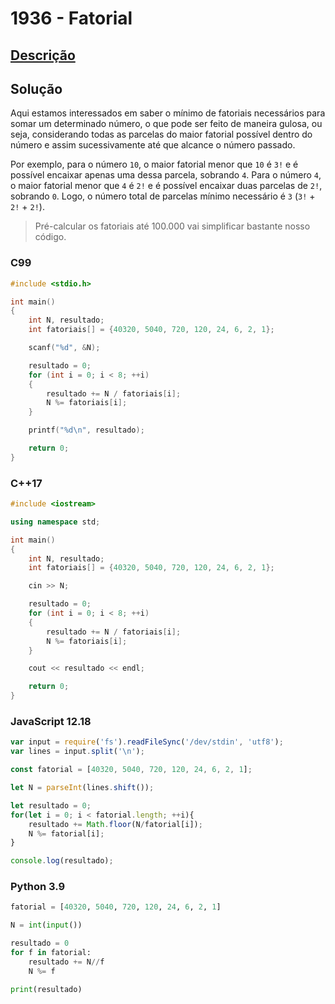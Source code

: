 # 1936 - Fatorial

## [Descrição](https://www.beecrowd.com.br/judge/pt/problems/view/1936)

## Solução

Aqui estamos interessados em saber o mínimo de fatoriais necessários para somar um determinado número, o que pode ser feito de maneira gulosa, ou seja, considerando todas as parcelas do maior fatorial possível dentro do número e assim sucessivamente até que alcance o número passado.

Por exemplo, para o número `10`, o maior fatorial menor que `10` é `3!` e é possível encaixar apenas uma dessa parcela, sobrando `4`. Para o número `4`, o maior fatorial menor que `4` é `2!` e é possível encaixar duas parcelas de `2!`, sobrando `0`. Logo, o número total de parcelas mínimo necessário é `3` (`3!` + `2!` + `2!`).

> Pré-calcular os fatoriais até 100.000 vai simplificar bastante nosso código.

### C99
```c
#include <stdio.h>

int main()
{
    int N, resultado;
    int fatoriais[] = {40320, 5040, 720, 120, 24, 6, 2, 1};

    scanf("%d", &N);

    resultado = 0;
    for (int i = 0; i < 8; ++i)
    {
        resultado += N / fatoriais[i];
        N %= fatoriais[i];
    }

    printf("%d\n", resultado);

    return 0;
}
```

### C++17
```cpp
#include <iostream>

using namespace std;

int main()
{
    int N, resultado;
    int fatoriais[] = {40320, 5040, 720, 120, 24, 6, 2, 1};

    cin >> N;

    resultado = 0;
    for (int i = 0; i < 8; ++i)
    {
        resultado += N / fatoriais[i];
        N %= fatoriais[i];
    }

    cout << resultado << endl;

    return 0;
}
```

### JavaScript 12.18
```javascript
var input = require('fs').readFileSync('/dev/stdin', 'utf8');
var lines = input.split('\n');

const fatorial = [40320, 5040, 720, 120, 24, 6, 2, 1];

let N = parseInt(lines.shift());

let resultado = 0;
for(let i = 0; i < fatorial.length; ++i){
    resultado += Math.floor(N/fatorial[i]);
    N %= fatorial[i];
}

console.log(resultado);
```

### Python 3.9
```python
fatorial = [40320, 5040, 720, 120, 24, 6, 2, 1]

N = int(input())

resultado = 0
for f in fatorial:
    resultado += N//f
    N %= f

print(resultado)
```